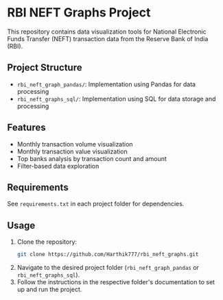 # RBI NEFT Graphs Project

This repository contains data visualization tools for National Electronic Funds Transfer (NEFT) transaction data from the Reserve Bank of India (RBI).

## Project Structure

- `rbi_neft_graph_pandas/`: Implementation using Pandas for data processing
- `rbi_neft_graphs_sql/`: Implementation using SQL for data storage and processing

## Features

- Monthly transaction volume visualization
- Monthly transaction value visualization
- Top banks analysis by transaction count and amount
- Filter-based data exploration

## Requirements

See `requirements.txt` in each project folder for dependencies.

## Usage

1. Clone the repository:
   ```bash
   git clone https://github.com/Harthik777/rbi_neft_graphs.git
   ```
2. Navigate to the desired project folder (`rbi_neft_graph_pandas` or `rbi_neft_graphs_sql`).
3. Follow the instructions in the respective folder's documentation to set up and run the project.

